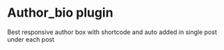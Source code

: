 # Author_bio plugin
Best responsive author box with shortcode and auto added in single post under each post
